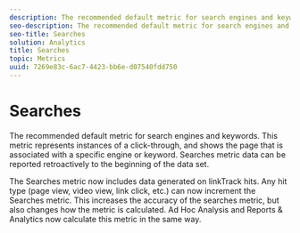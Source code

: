 ```yaml
---
description: The recommended default metric for search engines and keywords. This metric represents instances of a click-through, and shows the page that is associated with a specific engine or keyword. Searches metric data can be reported retroactively to the beginning of the data set.
seo-description: The recommended default metric for search engines and keywords. This metric represents instances of a click-through, and shows the page that is associated with a specific engine or keyword. Searches metric data can be reported retroactively to the beginning of the data set.
seo-title: Searches
solution: Analytics
title: Searches
topic: Metrics
uuid: 7269e83c-6ac7-4423-bb6e-d07540fdd750
---
```


# Searches

The recommended default metric for search engines and keywords. This metric represents instances of a click-through, and shows the page that is associated with a specific engine or keyword. Searches metric data can be reported retroactively to the beginning of the data set.

The Searches metric now includes data generated on linkTrack hits. Any hit type (page view, video view, link click, etc.) can now increment the Searches metric. This increases the accuracy of the searches metric, but also changes how the metric is calculated. Ad Hoc Analysis and Reports & Analytics now calculate this metric in the same way. 
